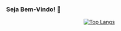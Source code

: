 ### Seja Bem-Vindo! 👋
<div align="center">
 

[![Top Langs](https://github-readme-stats.vercel.app/api/top-langs/?username=juniorsmartins&langs_count=10)](https://github.com/juniorsmartins/github-readme-stats)

</div>
